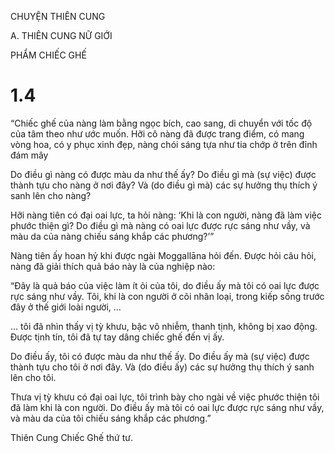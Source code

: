 CHUYỆN THIÊN CUNG

A. THIÊN CUNG NỮ GIỚI

PHẨM CHIẾC GHẾ

# 1.4

“Chiếc ghế của nàng làm bằng ngọc bích, cao sang, di chuyển với tốc độ của tâm theo như ước muốn. Hỡi cô nàng đã được trang điểm, có mang vòng hoa, có y phục xinh đẹp, nàng chói sáng tựa như tia chớp ở trên đỉnh đám mây

Do điều gì nàng có được màu da như thế ấy? Do điều gì mà (sự việc) được thành tựu cho nàng ở nơi đây? Và (do điều gì mà) các sự hưởng thụ thích ý sanh lên cho nàng?

Hỡi nàng tiên có đại oai lực, ta hỏi nàng: ‘Khi là con người, nàng đã làm việc phước thiện gì? Do điều gì mà nàng có oai lực được rực sáng như vầy, và màu da của nàng chiếu sáng khắp các phương?’”

Nàng tiên ấy hoan hỷ khi được ngài Moggallāna hỏi đến. Ðược hỏi câu hỏi, nàng đã giải thích quả báo này là của nghiệp nào:

“Đây là quả báo của việc làm ít ỏi của tôi, do điều ấy mà tôi có oai lực được rực sáng như vầy. Tôi, khi là con người ở cõi nhân loại, trong kiếp sống trước đây ở thế giới loài người, …

… tôi đã nhìn thấy vị tỳ khưu, bậc vô nhiễm, thanh tịnh, không bị xao động. Được tịnh tín, tôi đã tự tay dâng chiếc ghế đến vị ấy.

Do điều ấy, tôi có được màu da như thế ấy. Do điều ấy mà (sự việc) được thành tựu cho tôi ở nơi đây. Và (do điều ấy) các sự hưởng thụ thích ý sanh lên cho tôi.

Thưa vị tỳ khưu có đại oai lực, tôi trình bày cho ngài về việc phước thiện tôi đã làm khi là con người. Do điều ấy mà tôi có oai lực được rực sáng như vầy, và màu da của tôi chiếu sáng khắp các phương.”

Thiên Cung Chiếc Ghế thứ tư.

